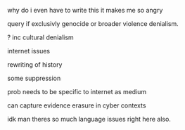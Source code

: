 why do i even have to write this it makes me so angry 


query if exclusivly genocide or broader violence denialism. 

? inc cultural denialism 

internet issues

rewriting of history 

some suppression

prob needs to be specific to internet as medium 

can capture evidence erasure in cyber contexts 

idk man theres so much language issues right here also. 
